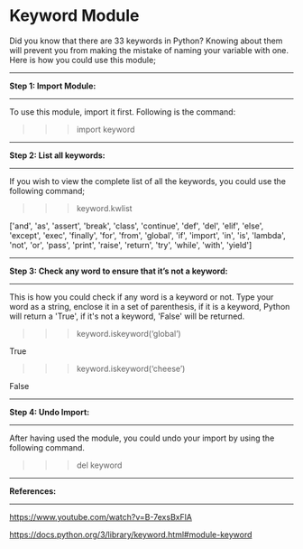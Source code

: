 
Keyword Module
===============

Did you know that there are 33 keywords in Python?
Knowing about them will prevent you from making the mistake of naming your variable with one.
Here is how you could use this module;

**************************
**Step 1: Import Module:**
**************************
To use this module, import it first. Following is the command:

>>> import keyword

******************************
**Step 2: List all keywords:**
******************************
If you wish to view the complete list of all the keywords, you could use the following command;

>>> keyword.kwlist

['and', 'as', 'assert', 'break', 'class', 'continue', 'def', 'del', 'elif', 'else', 'except', 'exec', 'finally', 'for', 'from', 'global', 'if', 'import', 'in', 'is', 'lambda', 'not', 'or', 'pass', 'print', 'raise', 'return', 'try', 'while', 'with', 'yield']

*************************************************************
**Step 3: Check any word to ensure that it’s not a keyword:**
*************************************************************
This is how you could check if any word is a keyword or not. Type your word as a string, enclose it in a set of parenthesis, if it is a keyword, Python will return a 'True', if it's not a keyword, 'False' will be returned.

>>> keyword.iskeyword(‘global’)

True

>>> keyword.iskeyword(‘cheese’)

False

************************
**Step 4: Undo Import:**
************************
After having used the module, you could undo your import by using the following command. 

>>> del keyword


***************
**References:**
***************
https://www.youtube.com/watch?v=B-7exsBxFlA

https://docs.python.org/3/library/keyword.html#module-keyword
